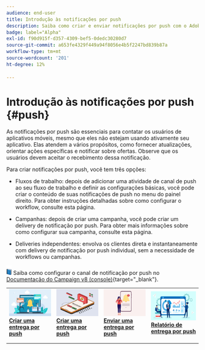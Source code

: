 ```yaml
---
audience: end-user
title: Introdução às notificações por push
description: Saiba como criar e enviar notificações por push com o Adobe Campaign Web
badge: label="Alpha"
exl-id: f90d915f-d357-4309-bef5-0dedc30280d7
source-git-commit: a653fe4329f449a94f8056e4b5f2247bd839b87a
workflow-type: tm+mt
source-wordcount: '201'
ht-degree: 12%

---
```


# Introdução às notificações por push {#push}

As notificações por push são essenciais para contatar os usuários de aplicativos móveis, mesmo que eles não estejam usando ativamente seu aplicativo. Elas atendem a vários propósitos, como fornecer atualizações, orientar ações específicas e notificar sobre ofertas. Observe que os usuários devem aceitar o recebimento dessa notificação.

Para criar notificações por push, você tem três opções:

* Fluxos de trabalho: depois de adicionar uma atividade de canal de push ao seu fluxo de trabalho e definir as configurações básicas, você pode criar o conteúdo de suas notificações de push no menu do painel direito. Para obter instruções detalhadas sobre como configurar o workflow, consulte esta página.

* Campanhas: depois de criar uma campanha, você pode criar um delivery de notificação por push. Para obter mais informações sobre como configurar sua campanha, consulte esta página.

* Deliveries independentes: envolva os clientes direta e instantaneamente com delivery de notificação por push individual, sem a necessidade de workflows ou campanhas.

![](../assets/do-not-localize/book.png) Saiba como configurar o canal de notificação por push no [Documentação do Campaign v8 (console)](https://experienceleague.adobe.com/docs/campaign/campaign-v8/campaigns/send/push.html){target="_blank"}.

<table style="table-layout:fixed"><tr style="border: 0;">
<td>
<a href="create-push.md">
<img alt="Lead" src="assets/do-not-localize/push_create.jpeg">
</a>
<div><a href="create-push.md"><strong>Criar uma entrega por push</strong>
</div>
<p>
</td>
<td>
<a href="content-push.md">
<img alt="Pouco frequente" src="assets/do-not-localize/push_design.jpeg">
</a>
<div>
<a href="content-push.md"><strong>Criar uma entrega por push<strong></strong></a>
</div>
<p></td>
<td>
<a href="send-push.md">
<img alt="Validação" src="assets/do-not-localize/push_send.jpeg">
</a>
<div>
<a href="send-push.md"><strong>Enviar uma entrega por push</strong></a>
</div>
<p>
</td>
<td>
<a href="send-push.md">
<img alt="Validação" src="assets/do-not-localize/push_report.jpeg">
</a>
<div>
<a href="send-push.md"><strong>Relatório de entrega por push</strong></a>
</div>
<p>
</td>
</tr></table>
